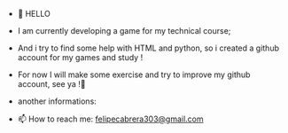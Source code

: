 - 🐲 HELLO 
- I am currently developing a game for my technical course;
- And i try to find some help with HTML and python, so i created a github account for my games and study !
- For now I will make some exercise and try to improve my github account, see ya !💚

- another informations:
- 📫 How to reach me: felipecabrera303@gmail.com


<!--
**felipe1279/felipe1279** is a ✨ _special_ ✨ repository because its `README.md` (this file) appears on your GitHub profile.

Here are some ideas to get you started:

- 🔭 I’m currently working on ...
- 🌱 I’m currently learning ...
- 👯 I’m looking to collaborate on ...
- 🤔 I’m looking for help with ...
- 💬 Ask me about ...
- 📫 How to reach me: ...
- 😄 Pronouns: ...
- ⚡ Fun fact: ...
-->
